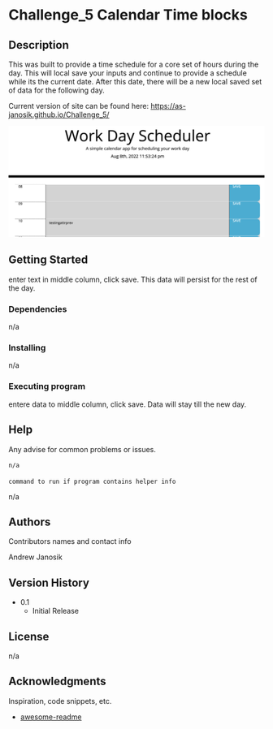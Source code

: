 # Challenge_5 Calendar Time blocks

## Description

This was built to provide a time schedule for a core set of hours during the day.  This will local save your inputs and continue to provide a schedule while its the current date.  After this date, there will be a new local saved set of data for the following day. 


Current version of site can be found here:
https://as-janosik.github.io/Challenge_5/

![screen shot of app](./assets/images/Screen%20Shot%202022-08-08%20at%2011.53.25%20PM.png "Web App Screenshot")

## Getting Started
enter text in middle column, click save.  This data will persist for the rest of the day. 
### Dependencies
n/a

### Installing
n/a

### Executing program

entere data to middle column, click save.  Data will stay till the new day. 

## Help

Any advise for common problems or issues.
```
n/a

command to run if program contains helper info
```
n/a

## Authors

Contributors names and contact info

Andrew Janosik

## Version History

* 0.1
    * Initial Release

## License

n/a

## Acknowledgments

Inspiration, code snippets, etc.
* [awesome-readme](https://github.com/matiassingers/awesome-readme)